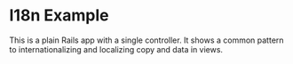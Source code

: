 # I18n Example

This is a plain Rails app with a single controller. It shows a common pattern to internationalizing and localizing copy and data in views.
